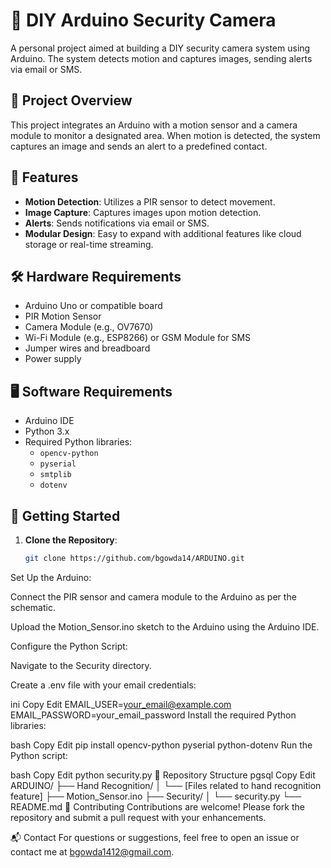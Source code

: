 # 🔐 DIY Arduino Security Camera

A personal project aimed at building a DIY security camera system using Arduino. The system detects motion and captures images, sending alerts via email or SMS.

## 📸 Project Overview

This project integrates an Arduino with a motion sensor and a camera module to monitor a designated area. When motion is detected, the system captures an image and sends an alert to a predefined contact.

## 🧰 Features

- **Motion Detection**: Utilizes a PIR sensor to detect movement.
- **Image Capture**: Captures images upon motion detection.
- **Alerts**: Sends notifications via email or SMS.
- **Modular Design**: Easy to expand with additional features like cloud storage or real-time streaming.

## 🛠️ Hardware Requirements

- Arduino Uno or compatible board
- PIR Motion Sensor
- Camera Module (e.g., OV7670)
- Wi-Fi Module (e.g., ESP8266) or GSM Module for SMS
- Jumper wires and breadboard
- Power supply

## 🖥️ Software Requirements

- Arduino IDE
- Python 3.x
- Required Python libraries:
  - `opencv-python`
  - `pyserial`
  - `smtplib`
  - `dotenv`

## 🚀 Getting Started

1. **Clone the Repository**:
   ```bash
   git clone https://github.com/bgowda14/ARDUINO.git
Set Up the Arduino:

Connect the PIR sensor and camera module to the Arduino as per the schematic.

Upload the Motion_Sensor.ino sketch to the Arduino using the Arduino IDE.

Configure the Python Script:

Navigate to the Security directory.

Create a .env file with your email credentials:

ini
Copy
Edit
EMAIL_USER=your_email@example.com
EMAIL_PASSWORD=your_email_password
Install the required Python libraries:

bash
Copy
Edit
pip install opencv-python pyserial python-dotenv
Run the Python script:

bash
Copy
Edit
python security.py
📁 Repository Structure
pgsql
Copy
Edit
ARDUINO/
├── Hand Recognition/
│   └── [Files related to hand recognition feature]
├── Motion_Sensor.ino
├── Security/
│   └── security.py
└── README.md
🤝 Contributing
Contributions are welcome! Please fork the repository and submit a pull request with your enhancements.

📬 Contact
For questions or suggestions, feel free to open an issue or contact me at bgowda1412@gmail.com.

 
